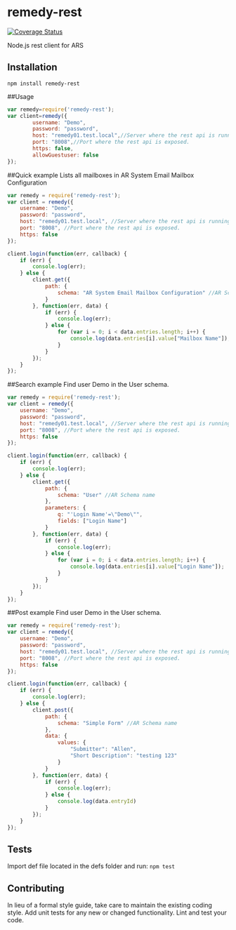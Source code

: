 remedy-rest
==============
[![Coverage Status](https://coveralls.io/repos/github/mvollset/remedy-rest/badge.svg?branch=master)](https://coveralls.io/github/mvollset/remedy-rest?branch=master)

Node.js rest client for ARS

## Installation
 `npm install remedy-rest`

##Usage

```js
var remedy=require('remedy-rest');
var client=remedy({
        username: "Demo",
        password: "password",
        host: "remedy01.test.local",//Server where the rest api is running usually the AR server
        port: "8008",//Port where the rest api is exposed.
        https: false,
        allowGuestuser: false
});

```

##Quick example
Lists all mailboxes in AR System Email Mailbox Configuration
```js
var remedy = require('remedy-rest');
var client = remedy({
    username: "Demo",
    password: "password",
    host: "remedy01.test.local", //Server where the rest api is running, usually the AR server
    port: "8008", //Port where the rest api is exposed.
    https: false
});

client.login(function(err, callback) {
    if (err) {
        console.log(err);
    } else {
        client.get({
            path: {
                schema: "AR System Email Mailbox Configuration" //AR Schema name
            }
        }, function(err, data) {
            if (err) {
                console.log(err);
            } else {
                for (var i = 0; i < data.entries.length; i++) {
                    console.log(data.entries[i].value["Mailbox Name"]);
                }
            }
        });
    }
});
```

##Search example
Find user Demo in the User schema.
```js
var remedy = require('remedy-rest');
var client = remedy({
    username: "Demo",
    password: "password",
    host: "remedy01.test.local", //Server where the rest api is running, usually the AR server
    port: "8008", //Port where the rest api is exposed.
    https: false
});

client.login(function(err, callback) {
    if (err) {
        console.log(err);
    } else {
        client.get({
            path: {
                schema: "User" //AR Schema name
            },
            parameters: {
                q: "'Login Name'=\"Demo\"",
                fields: ["Login Name"]
            }
        }, function(err, data) {
            if (err) {
                console.log(err);
            } else {
                for (var i = 0; i < data.entries.length; i++) {
                    console.log(data.entries[i].value["Login Name"]);
                }
            }
        });
    }
});
```

##Post example
Find user Demo in the User schema.
```js
var remedy = require('remedy-rest');
var client = remedy({
    username: "Demo",
    password: "password",
    host: "remedy01.test.local", //Server where the rest api is running, usually the AR server
    port: "8008", //Port where the rest api is exposed.
    https: false
});

client.login(function(err, callback) {
    if (err) {
        console.log(err);
    } else {
        client.post({
            path: {
                schema: "Simple Form" //AR Schema name
            },
            data: {
                values: {
                    "Submitter": "Allen",
                    "Short Description": "testing 123"
                }
            }
        }, function(err, data) {
            if (err) {
                console.log(err);
            } else {
                console.log(data.entryId)
            }
        });
    }
});
```
## Tests
Import def file located in the defs folder and run:
 `npm test`


## Contributing

In lieu of a formal style guide, take care to maintain the existing coding style. Add unit tests for any new or changed functionality. Lint and test your code.


